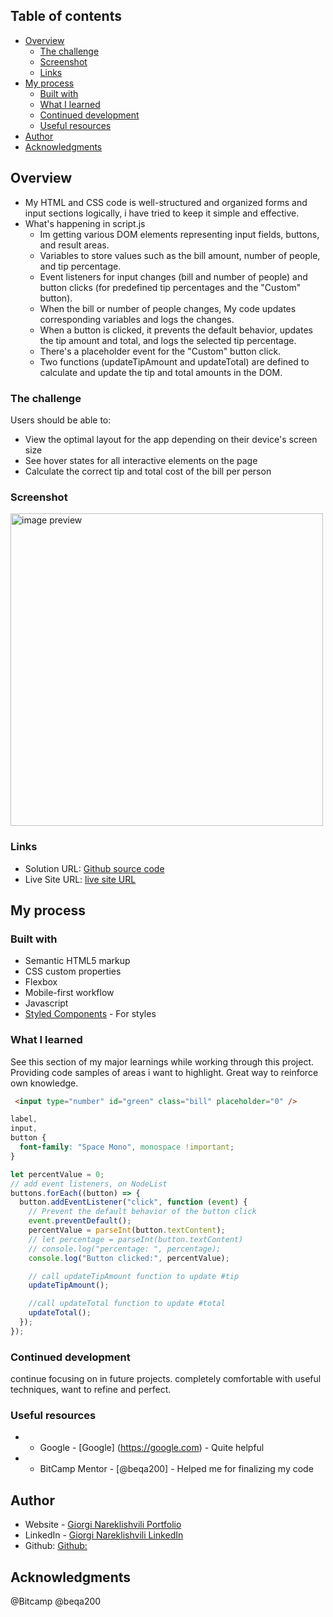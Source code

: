 ## Table of contents

- [Overview](#overview)
  - [The challenge](#the-challenge)
  - [Screenshot](#screenshot)
  - [Links](#links)
- [My process](#my-process)
  - [Built with](#built-with)
  - [What I learned](#what-i-learned)
  - [Continued development](#continued-development)
  - [Useful resources](#useful-resources)
- [Author](#author)
- [Acknowledgments](#acknowledgments)

## Overview

- My HTML and CSS code is well-structured and organized forms and input sections logically, i have tried to keep it simple and effective. 
- What's happening in script.js 
  * Im getting various DOM elements representing input fields, buttons, and result areas.
  * Variables to store values such as the bill amount, number of people, and tip percentage.
  * Event listeners for input changes (bill and number of people) and button clicks (for    predefined tip percentages and the "Custom" button).
  * When the bill or number of people changes, My code updates corresponding variables and logs the changes.
  * When a button is clicked, it prevents the default behavior, updates the tip amount and total, and logs the selected tip percentage.
  * There's a placeholder event for the "Custom" button click.
  * Two functions (updateTipAmount and updateTotal) are defined to calculate and update the tip and total amounts in the DOM.

### The challenge

Users should be able to:

- View the optimal layout for the app depending on their device's screen size
- See hover states for all interactive elements on the page
- Calculate the correct tip and total cost of the bill per person

### Screenshot

<img src="./screenshot.jpg" alt="image preview" width="500px">

### Links

- Solution URL: [Github source code](https://github.com/gionare/tip-calculator-app)
- Live Site URL: [live site URL](https://gionare.github.io/tip-calculator-app/)

## My process

### Built with

- Semantic HTML5 markup
- CSS custom properties
- Flexbox
- Mobile-first workflow
- Javascript
- [Styled Components](https://styled-components.com/) - For styles


### What I learned

See this section of my major learnings while working through this project. Providing code samples of areas i want to highlight. Great way to reinforce own knowledge.

```html
 <input type="number" id="green" class="bill" placeholder="0" />
```
```css
label,
input,
button {
  font-family: "Space Mono", monospace !important;
}
```
```js
let percentValue = 0;
// add event listeners, on NodeList
buttons.forEach((button) => {
  button.addEventListener("click", function (event) {
    // Prevent the default behavior of the button click
    event.preventDefault();
    percentValue = parseInt(button.textContent);
    // let percentage = parseInt(button.textContent)
    // console.log("percentage: ", percentage);
    console.log("Button clicked:", percentValue);

    // call updateTipAmount function to update #tip
    updateTipAmount();

    //call updateTotal function to update #total
    updateTotal();
  });
});
```

### Continued development

continue focusing on in future projects. completely comfortable with useful techniques, want to refine and perfect.

### Useful resources

- - Google - [Google] (https://google.com) - Quite helpful 
- - BitCamp Mentor - [@beqa200] - Helped me for finalizing my code

## Author

- Website - [Giorgi Nareklishvili Portfolio](https://portfolio-giorgi-nareklishvili.vercel.app/)
- LinkedIn - [Giorgi Nareklishvili LinkedIn](https://www.linkedin.com/in/gionare/)
- Github: [Github: ](https://github.com/gionare)

## Acknowledgments

@Bitcamp
@beqa200